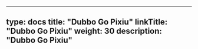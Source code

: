 
---
type: docs
title: "Dubbo Go Pixiu"
linkTitle: "Dubbo Go Pixiu"
weight: 30
description: "Dubbo Go Pixiu"
---

